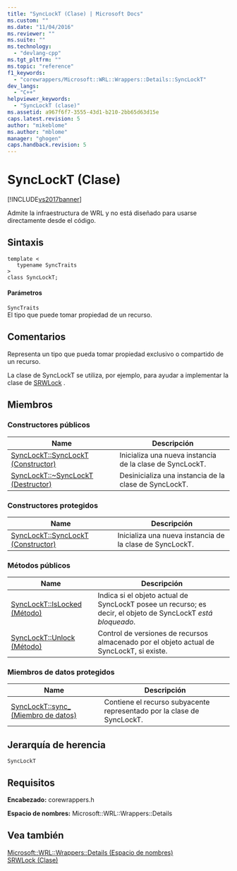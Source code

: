 ```yaml
---
title: "SyncLockT (Clase) | Microsoft Docs"
ms.custom: ""
ms.date: "11/04/2016"
ms.reviewer: ""
ms.suite: ""
ms.technology: 
  - "devlang-cpp"
ms.tgt_pltfrm: ""
ms.topic: "reference"
f1_keywords: 
  - "corewrappers/Microsoft::WRL::Wrappers::Details::SyncLockT"
dev_langs: 
  - "C++"
helpviewer_keywords: 
  - "SyncLockT (clase)"
ms.assetid: a967f6f7-3555-43d1-b210-2bb65d63d15e
caps.latest.revision: 5
author: "mikeblome"
ms.author: "mblome"
manager: "ghogen"
caps.handback.revision: 5
---
```

# SyncLockT (Clase)
[!INCLUDE[vs2017banner](../assembler/inline/includes/vs2017banner.md)]

Admite la infraestructura de WRL y no está diseñado para usarse directamente desde el código.  
  
## Sintaxis  
  
```  
template <  
   typename SyncTraits  
>  
class SyncLockT;  
```  
  
#### Parámetros  
 `SyncTraits`  
 El tipo que puede tomar propiedad de un recurso.  
  
## Comentarios  
 Representa un tipo que pueda tomar propiedad exclusivo o compartido de un recurso.  
  
 La clase de SyncLockT se utiliza, por ejemplo, para ayudar a implementar la clase de [SRWLock](../windows/srwlock-class.md) .  
  
## Miembros  
  
### Constructores públicos  
  
|Name|Descripción|  
|----------|-----------------|  
|[SyncLockT::SyncLockT \(Constructor\)](../Topic/SyncLockT::SyncLockT%20Constructor.md)|Inicializa una nueva instancia de la clase de SyncLockT.|  
|[SyncLockT::~SyncLockT \(Destructor\)](../windows/synclockt-tilde-synclockt-destructor.md)|Desinicializa una instancia de la clase de SyncLockT.|  
  
### Constructores protegidos  
  
|Name|Descripción|  
|----------|-----------------|  
|[SyncLockT::SyncLockT \(Constructor\)](../Topic/SyncLockT::SyncLockT%20Constructor.md)|Inicializa una nueva instancia de la clase de SyncLockT.|  
  
### Métodos públicos  
  
|Name|Descripción|  
|----------|-----------------|  
|[SyncLockT::IsLocked \(Método\)](../windows/synclockt-islocked-method.md)|Indica si el objeto actual de SyncLockT posee un recurso; es decir, el objeto de SyncLockT *está bloqueado*.|  
|[SyncLockT::Unlock \(Método\)](../windows/synclockt-unlock-method.md)|Control de versiones de recursos almacenado por el objeto actual de SyncLockT, si existe.|  
  
### Miembros de datos protegidos  
  
|Name|Descripción|  
|----------|-----------------|  
|[SyncLockT::sync\_ \(Miembro de datos\)](../Topic/SyncLockT::sync_%20Data%20Member.md)|Contiene el recurso subyacente representado por la clase de SyncLockT.|  
  
## Jerarquía de herencia  
 `SyncLockT`  
  
## Requisitos  
 **Encabezado:** corewrappers.h  
  
 **Espacio de nombres:** Microsoft::WRL::Wrappers::Details  
  
## Vea también  
 [Microsoft::WRL::Wrappers::Details \(Espacio de nombres\)](../windows/microsoft-wrl-wrappers-details-namespace.md)   
 [SRWLock \(Clase\)](../windows/srwlock-class.md)